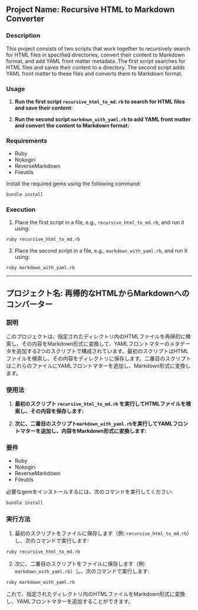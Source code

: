 ## Project Name: Recursive HTML to Markdown Converter

### Description

This project consists of two scripts that work together to recursively search for HTML files in specified directories, convert their content to Markdown format, and add YAML front matter metadata. The first script searches for HTML files and saves their content to a directory. The second script adds YAML front matter to these files and converts them to Markdown format.

### Usage

1. **Run the first script `recursive_html_to_md.rb` to search for HTML files and save their content:**

2. **Run the second script `markdown_with_yaml.rb` to add YAML front matter and convert the content to Markdown format:**

### Requirements

- Ruby
- Nokogiri
- ReverseMarkdown
- Fileutils

Install the required gems using the following command:

```sh
bundle install
```

### Execution

1. Place the first script in a file, e.g., `recursive_html_to_md.rb`, and run it using:

```sh
ruby recursive_html_to_md.rb
```

2. Place the second script in a file, e.g., `markdown_with_yaml.rb`, and run it using:

```sh
ruby markdown_with_yaml.rb
```

---

## プロジェクト名: 再帰的なHTMLからMarkdownへのコンバーター

### 説明

このプロジェクトは、指定されたディレクトリ内のHTMLファイルを再帰的に検索し、その内容をMarkdown形式に変換して、YAMLフロントマターのメタデータを追加する2つのスクリプトで構成されています。最初のスクリプトはHTMLファイルを検索し、その内容をディレクトリに保存します。二番目のスクリプトはこれらのファイルにYAMLフロントマターを追加し、Markdown形式に変換します。

### 使用法

1. **最初のスクリプト `recursive_html_to_md.rb` を実行してHTMLファイルを検索し、その内容を保存します:**

2. **次に、二番目のスクリプト`markdown_with_yaml.rb`を実行してYAMLフロントマターを追加し、内容をMarkdown形式に変換します:**

### 要件

- Ruby
- Nokogiri
- ReverseMarkdown
- Fileutils

必要なgemをインストールするには、次のコマンドを実行してください:

```sh
bundle install
```

### 実行方法

1. 最初のスクリプトをファイルに保存します（例: `recursive_html_to_md.rb`）し、次のコマンドで実行します:

```sh
ruby recursive_html_to_md.rb
```

2. 次に、二番目のスクリプトをファイルに保存します（例: `markdown_with_yaml.rb`）し、次のコマンドで実行します:

```sh
ruby markdown_with_yaml.rb
```

これで、指定されたディレクトリ内のHTMLファイルをMarkdown形式に変換し、YAMLフロントマターを追加することができます。


